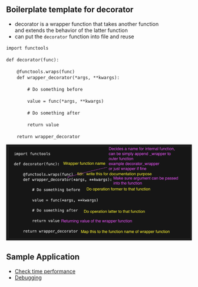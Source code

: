 ## Boilerplate template for decorator

- decorator is a wrapper function that takes another function  
and extends the behavior of the latter function
- can put the `decorator` function into file and reuse
```
import functools

def decorator(func):

    @functools.wraps(func)
    def wrapper_decorator(*args, **kwargs):

        # Do something before 

        value = func(*args, **kwargs)

        # Do something after 

        return value

    return wrapper_decorator 
```

<img src="sample.png">

## Sample Application

- [Check time performance](time_perforamnce.ipynb)
- [Debugging](debugging_code.ipynb)
